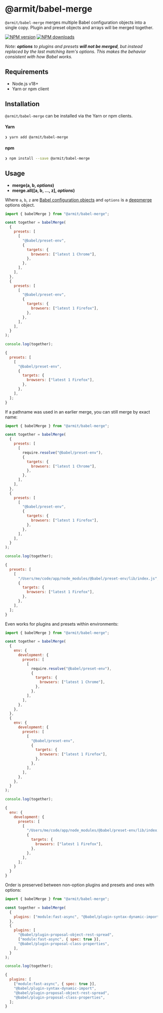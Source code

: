 # @armit/babel-merge

`@armit/babel-merge` merges multiple Babel configuration objects into a single copy.
Plugin and preset objects and arrays will be merged together.

[![NPM version][npm-image]][npm-url]
[![NPM downloads][npm-downloads]][npm-url]

_Note: **options** to plugins and presets **will not be merged**, but instead
replaced by the last matching item's options. This makes the behavior consistent
with how Babel works._

## Requirements

- Node.js v18+
- Yarn or npm client

## Installation

`@armit/babel-merge` can be installed via the Yarn or npm clients.

#### Yarn

```bash
❯ yarn add @armit/babel-merge
```

#### npm

```bash
❯ npm install --save @armit/babel-merge
```

## Usage

- **merge(a, b, _options_)**
- **merge.all([a, b, ..., z], _options_)**

Where `a`, `b`, `z` are [Babel configuration objects](https://babeljs.io/docs/usage/api/#options) and `options` is a [deepmerge](https://github.com/KyleAMathews/deepmerge#api) options object.

```js
import { babelMerge } from "@armit/babel-merge";

const together = babelMerge(
  {
    presets: [
      [
        "@babel/preset-env",
        {
          targets: {
            browsers: ["latest 1 Chrome"],
          },
        },
      ],
    ],
  },
  {
    presets: [
      [
        "@babel/preset-env",
        {
          targets: {
            browsers: ["latest 1 Firefox"],
          },
        },
      ],
    ],
  }
);

console.log(together);

{
  presets: [
    [
      "@babel/preset-env",
      {
        targets: {
          browsers: ["latest 1 Firefox"],
        },
      },
    ],
  ];
}
```

If a pathname was used in an earlier merge, you can still merge by exact name:

```js
import { babelMerge } from "@armit/babel-merge";

const together = babelMerge(
  {
    presets: [
      [
        require.resolve("@babel/preset-env"),
        {
          targets: {
            browsers: ["latest 1 Chrome"],
          },
        },
      ],
    ],
  },
  {
    presets: [
      [
        "@babel/preset-env",
        {
          targets: {
            browsers: ["latest 1 Firefox"],
          },
        },
      ],
    ],
  }
);

console.log(together);

{
  presets: [
    [
      "/Users/me/code/app/node_modules/@babel/preset-env/lib/index.js",
      {
        targets: {
          browsers: ["latest 1 Firefox"],
        },
      },
    ],
  ];
}
```

Even works for plugins and presets within environments:

```js
import { babelMerge } from "@armit/babel-merge";

const together = babelMerge(
  {
    env: {
      development: {
        presets: [
          [
            require.resolve("@babel/preset-env"),
            {
              targets: {
                browsers: ["latest 1 Chrome"],
              },
            },
          ],
        ],
      },
    },
  },
  {
    env: {
      development: {
        presets: [
          [
            "@babel/preset-env",
            {
              targets: {
                browsers: ["latest 1 Firefox"],
              },
            },
          ],
        ],
      },
    },
  }
);

console.log(together);

{
  env: {
    development: {
      presets: [
        [
          "/Users/me/code/app/node_modules/@babel/preset-env/lib/index.js",
          {
            targets: {
              browsers: ["latest 1 Firefox"],
            },
          },
        ],
      ];
    }
  }
}
```

Order is preserved between non-option plugins and presets and ones with options:

```js
import { babelMerge } from "@armit/babel-merge";

const together = babelMerge(
  {
    plugins: ["module:fast-async", "@babel/plugin-syntax-dynamic-import"],
  },
  {
    plugins: [
      "@babel/plugin-proposal-object-rest-spread",
      ["module:fast-async", { spec: true }],
      "@babel/plugin-proposal-class-properties",
    ],
  }
);

console.log(together);

{
  plugins: [
    ["module:fast-async", { spec: true }],
    "@babel/plugin-syntax-dynamic-import",
    "@babel/plugin-proposal-object-rest-spread",
    "@babel/plugin-proposal-class-properties",
  ];
}
```

[npm-image]: https://img.shields.io/npm/v/babel-merge.svg
[npm-downloads]: https://img.shields.io/npm/dt/babel-merge.svg
[npm-url]: https://npmjs.org/package/babel-merge
